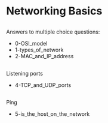 # Networking Basics

##
Answers to multiple choice questions:
* 0-OSI_model
* 1-types_of_network
* 2-MAC_and_IP_address
##
Listening ports
* 4-TCP_and_UDP_ports
##
Ping
* 5-is_the_host_on_the_network

